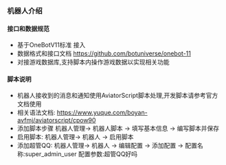 ### 机器人介绍


#### 接口和数据规范

* 基于OneBotV11标准 接入
* 数据格式和接口文档 https://github.com/botuniverse/onebot-11
* 对接游戏数据库,支持脚本内操作游戏数据以实现相关功能

#### 脚本说明

* 机器人接收到的消息和通知使用AviatorScript脚本处理,开发脚本请参考官方文档使用
* 相关语法文档: https://www.yuque.com/boyan-avfmj/aviatorscript/cpow90
* 添加脚本步骤 机器人管理-> 机器人脚本 -> 填写基本信息 -> 编写脚本并保存 
* 启用脚本: 机器人管理-> 机器人 -> 启用脚本
* 添加超管QQ: 机器人管理-> 机器人 -> 编辑配置 -> 添加配置 -> 配置名称:super_admin_user 配置参数:超管QQ好吗
